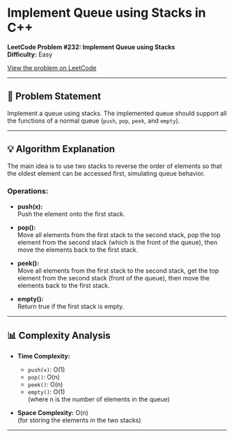 # Implement Queue using Stacks in C++

**LeetCode Problem #232: Implement Queue using Stacks**  
**Difficulty:** Easy

[View the problem on LeetCode](https://leetcode.com/problems/implement-queue-using-stacks/)

---

## 📝 Problem Statement

Implement a queue using stacks. The implemented queue should support all the functions of a normal queue (`push`, `pop`, `peek`, and `empty`).

---

## 💡 Algorithm Explanation

The main idea is to use two stacks to reverse the order of elements so that the oldest element can be accessed first, simulating queue behavior.

### Operations:

- **push(x):**  
  Push the element onto the first stack.

- **pop():**  
  Move all elements from the first stack to the second stack, pop the top element from the second stack (which is the front of the queue), then move the elements back to the first stack.

- **peek():**  
  Move all elements from the first stack to the second stack, get the top element from the second stack (front of the queue), then move the elements back to the first stack.

- **empty():**  
  Return true if the first stack is empty.


---

## 📊 Complexity Analysis

- **Time Complexity:**  
  - `push(x)`: O(1)  
  - `pop()`: O(n)  
  - `peek()`: O(n)  
  - `empty()`: O(1)  
  (where n is the number of elements in the queue)

- **Space Complexity:** O(n)  
  (for storing the elements in the two stacks)

---

